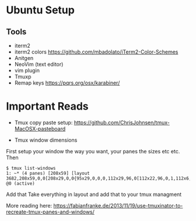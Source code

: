 # Ubuntu Setup

## Tools
- iterm2
- iterm2 colors https://github.com/mbadolato/iTerm2-Color-Schemes
- Anitgen
- NeoVim (text editor)
- vim plugin
- Tmuxp
- Remap keys https://pqrs.org/osx/karabiner/



# Important Reads
- Tmux copy paste setup:
https://github.com/ChrisJohnsen/tmux-MacOSX-pasteboard

- Tmux window dimensions

First setup your window the way you want, your panes the sizes etc etc. Then 
```
$ tmux list-windows
1: ~* (4 panes) [208x59] [layout 3682,208x59,0,0[208x29,0,0{95x29,0,0,0,112x29,96,0[112x22,96,0,1,112x6,96,23,2]},208x29,0,30,3]] @0 (active)
```
Add that Take everything in layout and add that to your tmux managment

More reading here:
https://fabianfranke.de/2013/11/19/use-tmuxinator-to-recreate-tmux-panes-and-windows/

